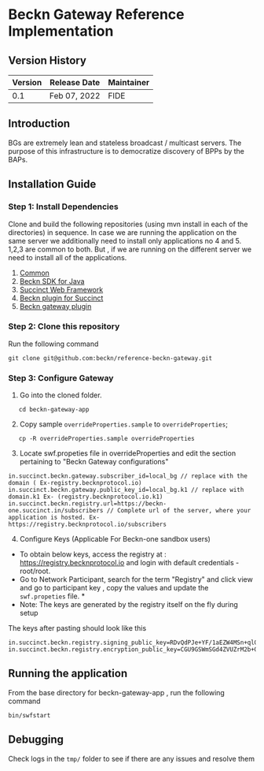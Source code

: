 # Beckn Gateway Reference Implementation

## Version History

| Version | Release Date | Maintainer |
|---------|--------------|------------|
| 0.1     | Feb 07, 2022 | FIDE       |

## Introduction

BGs are extremely lean and stateless broadcast / multicast servers. The purpose of this infrastructure is to democratize discovery of BPPs by the BAPs. 

## Installation Guide

### Step 1: Install Dependencies
Clone and build the following repositories (using mvn install in each of the directories) in sequence. In case we are running the application on the same server we additionally need to install only applications no 4 and 5. 1,2,3 are common to both. But , if we are running on the different server we need to install all of the applications.

1. [Common](https://github.com/venkatramanm/common)
2. [Beckn SDK for Java](https://github.com/venkatramanm/beckn-sdk-java)
3. [Succinct Web Framework](https://github.com/venkatramanm/swf-all)
4. [Beckn plugin for Succinct](https://github.com/venkatramanm/swf-plugin-beckn)
5. [Beckn gateway plugin](https://github.com/venkatramanm/beckn-gateway)

### Step 2: Clone this repository
Run the following command
```
git clone git@github.com:beckn/reference-beckn-gateway.git
```

### Step 3: Configure Gateway
1. Go into the cloned folder.
```
   cd beckn-gateway-app
```
2. Copy sample `overrideProperties.sample` to `overrideProperties`;
```
   cp -R overrideProperties.sample overrideProperties
```
3. Locate swf.propeties file in overrideProperties and edit the section pertaining to "Beckn Gateway configurations"
```
in.succinct.beckn.gateway.subscriber_id=local_bg // replace with the domain ( Ex-registry.becknprotocol.io)
in.succinct.beckn.gateway.public_key_id=local_bg.k1 // replace with domain.k1 Ex- (registry.becknprotocol.io.k1)
in.succinct.beckn.registry.url=https://beckn-one.succinct.in/subscribers // Complete url of the server, where your application is hosted. Ex- https://registry.becknprotocol.io/subscribers
```

4. Configure Keys (Applicable For Beckn-one sandbox users)
- To obtain below keys, access the registry at : https://registry.becknprotocol.io and login with default credentials - root/root.
- Go to Network Participant, search for the term "Registry" and click view and go to participant key , copy the values and update the `swf.propeties` file. *
- Note: The keys are generated by the registry itself on the fly during setup

The keys after pasting should look like this
```
in.succinct.beckn.registry.signing_public_key=RDvQdPJe+YF/1aEZW4MSn+qlQgJg2kHo44TsG0UktTM= 
in.succinct.beckn.registry.encryption_public_key=CGU9GSWmSGd4ZVUZrM2b+QX9UcSbslgpqGaZ9IJkhi4=
```

## Running the application
From the base directory for beckn-gateway-app , run the following command
```
bin/swfstart
```

## Debugging
Check logs in the `tmp/` folder to see if there are any issues and resolve them
